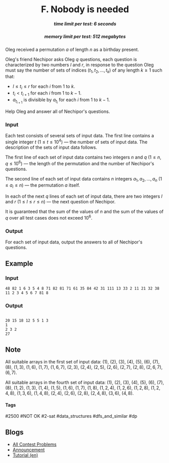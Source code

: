 <h1 style='text-align: center;'> F. Nobody is needed</h1>

<h5 style='text-align: center;'>time limit per test: 6 seconds</h5>
<h5 style='text-align: center;'>memory limit per test: 512 megabytes</h5>

Oleg received a permutation $a$ of length $n$ as a birthday present.

Oleg's friend Nechipor asks Oleg $q$ questions, each question is characterized by two numbers $l$ and $r$, in response to the question Oleg must say the number of sets of indices $(t_1, t_2, \ldots, t_k)$ of any length $k \ge 1$ such that: 

* $l \le t_i \le r$ for each $i$ from $1$ to $k$.
* $t_i < t_{i+1}$ for each $i$ from $1$ to $k-1$.
* $a_{t_{i+1}}$ is divisible by $a_{t_i}$ for each $i$ from $1$ to $k-1$.

Help Oleg and answer all of Nechipor's questions.

### Input

Each test consists of several sets of input data. The first line contains a single integer $t$ ($1 \le t \le 10^4$) — the number of sets of input data. The description of the sets of input data follows.

The first line of each set of input data contains two integers $n$ and $q$ ($1 \le n, q \le 10^6$) — the length of the permutation and the number of Nechipor's questions.

The second line of each set of input data contains $n$ integers $a_1, a_2, \ldots, a_n$ ($1 \le a_i \le n$) — the permutation $a$ itself.

In each of the next $q$ lines of each set of input data, there are two integers $l$ and $r$ ($1 \le l \le r \le n$) — the next question of Nechipor.

It is guaranteed that the sum of the values of $n$ and the sum of the values of $q$ over all test cases does not exceed $10^6$.

### Output

For each set of input data, output the answers to all of Nechipor's questions.

## Example

### Input


```text
48 82 1 6 3 5 4 8 71 82 81 71 61 35 84 42 31 111 13 33 2 11 21 32 38 11 2 3 4 5 6 7 81 8
```
### Output

```text

20 15 18 12 5 5 1 3
1
2 3 2
27

```
## Note

All suitable arrays in the first set of input data: ($1$), ($2$), ($3$), ($4$), ($5$), ($6$), ($7$), ($8$), ($1, 3$), ($1, 6$), ($1, 7$), ($1, 6, 7$), ($2, 3$), ($2, 4$), ($2, 5$), ($2, 6$), ($2, 7$), ($2, 8$), ($2, 6, 7$), ($6, 7$).

All suitable arrays in the fourth set of input data: ($1$), ($2$), ($3$), ($4$), ($5$), ($6$), ($7$), ($8$), ($1, 2$), ($1, 3$), ($1, 4$), ($1, 5$), ($1, 6$), ($1, 7$), ($1, 8$), ($1, 2, 4$), ($1, 2, 6$), ($1, 2, 8$), ($1, 2, 4, 8$), ($1, 3, 6$), ($1, 4, 8$), ($2, 4$), ($2, 6$), ($2, 8$), ($2, 4, 8$), ($3, 6$), ($4, 8$).



#### Tags 

#2500 #NOT OK #2-sat #data_structures #dfs_and_similar #dp 

## Blogs
- [All Contest Problems](../Codeforces_Round_936_(Div._2).md)
- [Announcement](../blogs/Announcement.md)
- [Tutorial (en)](../blogs/Tutorial_(en).md)

